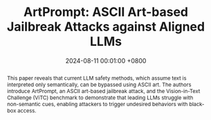 ---
title:          "ArtPrompt: ASCII Art-based Jailbreak Attacks against Aligned LLMs"
date:           2024-08-11 00:01:00 +0800
selected:       true
# pub:            "62nd Annual Meeting of the Association for Computational Linguistics (ACL)"
pub: "ACL 2024"
pub_date:       "2024"
abstract: >-
  This paper reveals that current LLM safety methods, which assume text is interpreted only semantically, can be bypassed using ASCII art. The authors introduce ArtPrompt, an ASCII art-based jailbreak attack, and the Vision-in-Text Challenge (ViTC) benchmark to demonstrate that leading LLMs struggle with non-semantic cues, enabling attackers to trigger undesired behaviors with black-box access.
  
cover:          /assets/images/covers/img_artprompt.png
authors:
- Fengqing Jiang
- Zhangchen Xu
- Luyao Niu
- Zhen Xiang
- Bhaskar Ramasubramanian
- Bo Li
- Radha Poovendran
links:
  Paper: https://aclanthology.org/2024.acl-long.809/
  Code: https://github.com/uw-nsl/ArtPrompt

medias:
  Le Monde: https://www.lemonde.fr/sciences/article/2025/09/03/comment-faire-sauter-les-garde-fous-des-chatbots_6638754_1650684.html
  X: https://x.com/emollick/status/1763687813386547594
  DeepLearning.AI: https://www.deeplearning.ai/the-batch/artprompt-a-technique-that-exploits-ascii-art-to-bypass-llm-safety-measures/
  Ars Technica: https://arstechnica.com/security/2024/03/researchers-use-ascii-art-to-elicit-harmful-responses-from-5-major-ai-chatbots/
  ScienceNewsExplore: https://www.snexplores.org/article/chatbot-jailbreaks-bad-ai
  tom's Hardware: https://www.tomshardware.com/tech-industry/artificial-intelligence/researchers-jailbreak-ai-chatbots-with-ascii-art-artprompt-bypasses-safety-measures-to-unlock-malicious-queries
  

---
